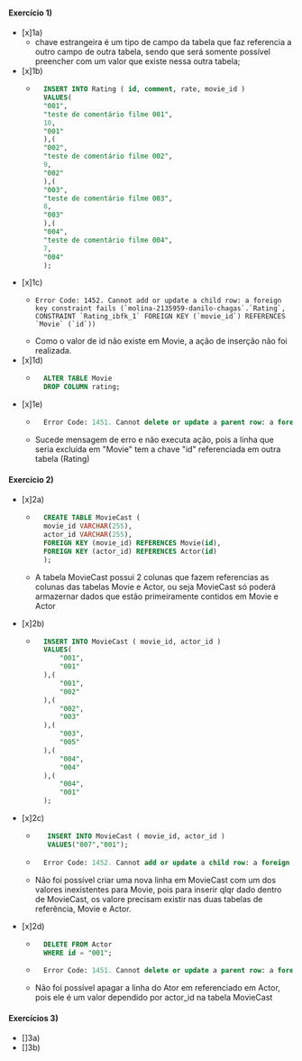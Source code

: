 #### Exercício 1)
- [x]1a)
    - chave estrangeira é um tipo de campo da tabela que faz referencia a outro campo de outra tabela, sendo que será somente possível preencher com um valor que existe nessa outra tabela;
- [x]1b)
    - ~~~~sql
        INSERT INTO Rating ( id, comment, rate, movie_id )
        VALUES(
        "001",
        "teste de comentário filme 001",
        10,
        "001"
        ),(
        "002",
        "teste de comentário filme 002",
        9,
        "002"
        ),(
        "003",
        "teste de comentário filme 003",
        8,
        "003"
        ),(
        "004",
        "teste de comentário filme 004",
        7,
        "004"
        );
        ~~~~
- [x]1c)
    - ~~~~
      Error Code: 1452. Cannot add or update a child row: a foreign key constraint fails (`molina-2135959-danilo-chagas`.`Rating`, CONSTRAINT `Rating_ibfk_1` FOREIGN KEY (`movie_id`) REFERENCES `Movie` (`id`))
        ~~~~
    - Como o valor de id não existe em Movie, a ação de inserção não foi realizada.
- [x]1d)
    - ~~~~sql
        ALTER TABLE Movie
        DROP COLUMN rating;
        ~~~~
- [x]1e)
    - ~~~sql
        Error Code: 1451. Cannot delete or update a parent row: a foreign key constraint fails (`molina-2135959-danilo-chagas`.`Rating`, CONSTRAINT `Rating_ibfk_1` FOREIGN KEY (`movie_id`) REFERENCES `Movie` (`id`))
        ~~~~
    - Sucede mensagem de erro e não executa ação, pois a linha que seria excluída em "Movie" tem a chave "id" referenciada em outra tabela (Rating)

#### Exercício 2)
- [x]2a)
    - ~~~~sql
        CREATE TABLE MovieCast (
    	movie_id VARCHAR(255),
    	actor_id VARCHAR(255),
        FOREIGN KEY (movie_id) REFERENCES Movie(id),
        FOREIGN KEY (actor_id) REFERENCES Actor(id)
        );
        ~~~~
    - A tabela MovieCast possui 2 colunas que fazem referencias as colunas  das tabelas Movie e Actor, ou seja MovieCast só poderá armazernar dados que estão primeiramente contidos em Movie e Actor

- [x]2b)
    - ~~~~sql
        INSERT INTO MovieCast ( movie_id, actor_id )
        VALUES(
        	"001",
        	"001"
        ),(
        	"001",
            "002"
        ),(
        	"002",
            "003"
        ),(
        	"003",
            "005"
        ),(
        	"004",
            "004"
        ),(
        	"004",
            "001"
        );
        ~~~~
- [x]2c)
   - ~~~~sql
        INSERT INTO MovieCast ( movie_id, actor_id )
        VALUES("007","001");
        ~~~~
    - ~~~~sql
        Error Code: 1452. Cannot add or update a child row: a foreign key constraint fails (`molina-2135959-danilo-chagas`.`MovieCast`, CONSTRAINT `MovieCast_ibfk_1` FOREIGN KEY (`movie_id`) REFERENCES `Movie` (`id`))
        ~~~~
    - Não foi possível criar uma nova linha em MovieCast com um dos valores inexistentes para Movie, pois para inserir qlqr dado dentro de MovieCast, os valore precisam existir nas duas tabelas de referência, Movie e Actor.
- [x]2d)
    - ~~~~sql
        DELETE FROM Actor
        WHERE id = "001";
        ~~~~

    - ~~~~sql
        Error Code: 1451. Cannot delete or update a parent row: a foreign key constraint fails (`molina-2135959-danilo-chagas`.`MovieCast`, CONSTRAINT `MovieCast_ibfk_2` FOREIGN KEY (`actor_id`) REFERENCES `Actor` (`id`))
        ~~~~
     - Não foi possível apagar a linha do Ator em  referenciado em Actor, pois ele é um valor dependido por actor_id na tabela MovieCast

#### Exercícios 3)
- []3a)
- []3b)